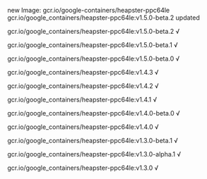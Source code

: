 new Image: gcr.io/google-containers/heapster-ppc64le
gcr.io/google_containers/heapster-ppc64le:v1.5.0-beta.2 updated 

gcr.io/google_containers/heapster-ppc64le:v1.5.0-beta.2 √

gcr.io/google_containers/heapster-ppc64le:v1.5.0-beta.1 √

gcr.io/google_containers/heapster-ppc64le:v1.5.0-beta.0 √

gcr.io/google_containers/heapster-ppc64le:v1.4.3 √

gcr.io/google_containers/heapster-ppc64le:v1.4.2 √

gcr.io/google_containers/heapster-ppc64le:v1.4.1 √

gcr.io/google_containers/heapster-ppc64le:v1.4.0-beta.0 √

gcr.io/google_containers/heapster-ppc64le:v1.4.0 √

gcr.io/google_containers/heapster-ppc64le:v1.3.0-beta.1 √

gcr.io/google_containers/heapster-ppc64le:v1.3.0-alpha.1 √

gcr.io/google_containers/heapster-ppc64le:v1.3.0 √


